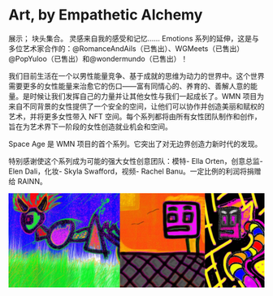 # Art, by Empathetic Alchemy

展示； 块头集合。 灵感来自我的感受和记忆...... Emotions 系列的延伸，这是与多位艺术家合作的：@RomanceAndAils（已售出）、WGMeets（已售出）@PopYuloo（已售出）和@wondermundo（已售出）！

我们目前生活在一个以男性能量竞争、基于成就的思维为动力的世界中。这个世界需要更多的女性能量来治愈它的伤口——富有同情心的、养育的、善解人意的能量。是时候让我们发挥自己的力量并让其他女性与我们一起成长了。WMN 项目为来自不同背景的女性提供了一个安全的空间，让他们可以协作并创造美丽和赋权的艺术，并将更多女性带入 NFT 空间。每个系列都将由所有女性团队制作和创作，旨在为艺术界下一阶段的女性创造就业机会和空间。

Space Age 是 WMN 项目的首个系列。它突出了对无边界创造力新时代的发现。

特别感谢使这个系列成为可能的强大女性创意团队：模特- Ella Orten，创意总监- Elen Dali，化妆- Skyla Swafford，视频- Rachel Banu。一定比例的利润将捐赠给 RAINN。

![unnamed](unnamed.jpg)


